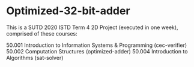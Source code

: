 # Optimized-32-bit-adder
This is a SUTD 2020 ISTD Term 4 2D Project (executed in one week), comprised of these courses:

50.001 Introduction to Information Systems & Programming (cec-verifier)
50.002 Computation Structures (optimized-adder)
50.004 Introduction to Algorithms (sat-solver)
